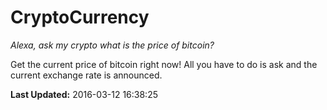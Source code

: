 # CryptoCurrency
*Alexa, ask my crypto what is the price of bitcoin?*

Get the current price of bitcoin right now! All you have to do is ask and the current exchange rate is announced.

**Last Updated:** 2016-03-12 16:38:25